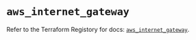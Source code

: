 # `aws_internet_gateway`

Refer to the Terraform Registory for docs: [`aws_internet_gateway`](https://registry.terraform.io/providers/hashicorp/aws/5.13.0/docs/resources/internet_gateway).
